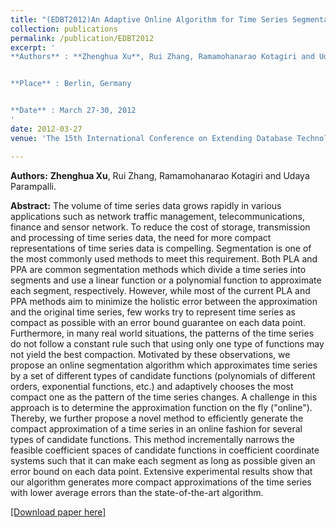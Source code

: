 ```yaml
---
title: "(EDBT2012)An Adaptive Online Algorithm for Time Series Segmentation with Error Bound Guarantee"
collection: publications
permalink: /publication/EDBT2012
excerpt: '
**Authors** : **Zhenghua Xu**, Rui Zhang, Ramamohanarao Kotagiri and Udaya Parampalli.


**Place** : Berlin, Germany


**Date** : March 27-30, 2012
'
date: 2012-03-27
venue: 'The 15th International Conference on Extending Database Technology (EDBT), (CCF Rank B, Acceptance rate: 22.5%)'

---
```

**Authors:** **Zhenghua Xu**, Rui Zhang, Ramamohanarao Kotagiri and Udaya Parampalli.  

**Abstract:** The volume of time series data grows rapidly in various applications such as network traffic management, telecommunications, finance and sensor network. To reduce the cost of storage, transmission and processing of time series data, the need for more compact
representations of time series data is compelling. Segmentation is
one of the most commonly used methods to meet this requirement.
Both PLA and PPA are common segmentation methods which divide a time series into segments and use a linear function or a polynomial function to approximate each segment, respectively. However, while most of the current PLA and PPA methods aim to minimize the holistic error between the approximation and the original
time series, few works try to represent time series as compact as
possible with an error bound guarantee on each data point. Furthermore, in many real world situations, the patterns of the time
series do not follow a constant rule such that using only one type
of functions may not yield the best compaction.
Motivated by these observations, we propose an online segmentation algorithm which approximates time series by a set of different types of candidate functions (polynomials of different orders,
exponential functions, etc.) and adaptively chooses the most compact one as the pattern of the time series changes. A challenge
in this approach is to determine the approximation function on the
fly ("online"). Thereby, we further propose a novel method to efficiently generate the compact approximation of a time series in
an online fashion for several types of candidate functions. This
method incrementally narrows the feasible coefficient spaces of
candidate functions in coefficient coordinate systems such that it
can make each segment as long as possible given an error bound on
each data point. Extensive experimental results show that our algorithm generates more compact approximations of the time series
with lower average errors than the state-of-the-art algorithm.

[[Download paper here]](https://people.eng.unimelb.edu.au/zr/publications/EDBT2012_OnlineSeriesSegmentation.pdf)
